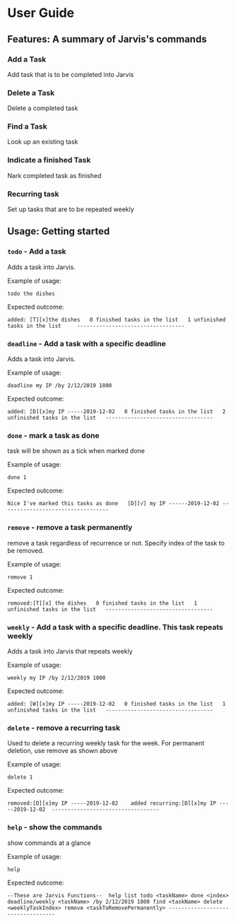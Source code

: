 # User Guide

## Features: A summary of Jarvis's commands

### Add a Task
Add task that is to be completed into Jarvis

### Delete a Task 
Delete a completed task

### Find a Task
Look up an existing task

### Indicate a finished Task
Nark completed task as finished

### Recurring task
Set up tasks that are to be repeated weekly


## Usage: Getting started

### `todo` - Add a task

Adds a task into Jarvis.

Example of usage: 

`todo the dishes`

Expected outcome:

`added: [T][x]the dishes  
0 finished tasks in the list  
1 unfinished tasks in the list    
----------------------------------`

### `deadline` - Add a task with a specific deadline

Adds a task into Jarvis.

Example of usage: 

`deadline my IP /by 2/12/2019 1800`

Expected outcome:

`added: [D][x]my IP -----2019-12-02  
0 finished tasks in the list  
2 unfinished tasks in the list  
----------------------------------`

### `done` - mark a task as done

task will be shown as a tick when marked done

Example of usage: 

`done 1`

Expected outcome: 

`Nice I've marked this tasks as done  
[D][√] my IP ------2019-12-02
----------------------------------`

### `remove` - remove a task permanently

remove a task regardless of recurrence or not. Specify index of the task to be removed.

Example of usage: 

`remove 1`

Expected outcome: 

`removed:[T][x] the dishes  
0 finished tasks in the list  
1 unfinished tasks in the list  
----------------------------------`

### `weekly` - Add a task with a specific deadline. This task repeats weekly

Adds a task into Jarvis that repeats weekly

Example of usage: 

`weekly my IP /by 2/12/2019 1800`

Expected outcome:

`added: [W][x]my IP -----2019-12-02  
0 finished tasks in the list  
1 unfinished tasks in the list  
----------------------------------`

### `delete` - remove a recurring task

Used to delete a recurring weekly task for the week. For permanent deletion, use remove as shown above

Example of usage: 

`delete 1`

Expected outcome: 

`removed:[D][x]my IP -----2019-12-02   
added recurring:[D][x]my IP -----2019-12-02 
----------------------------------`

### `help` - show the commands 

show commands at a glance

Example of usage: 

`help`

Expected outcome: 

`--These are Jarvis Functions-- 
help
list
todo <taskName>
done <index>
deadline/weekly <taskName> /by 2/12/2019 1800
find <taskName>
delete <weeklyTaskIndex>
remove <taskToRemovePermanently>
----------------------------------`

 